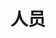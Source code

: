 # 人员

<script setup>
import { VPTeamMembers } from 'vitepress/theme'

// F.F.Y Network人员
const 人员 = [
  {
    avatar: '/01.jpg',
    name: '汝可知jr',
  },
  {
    avatar: '/03.jpg',
    name: '卜粟粟～',
  },
  {
    avatar: '/23.jpg',
    name: 'K·A·Z·U·H·A',
  },
]
</script>

<VPTeamMembers size="small" :members="人员" />
